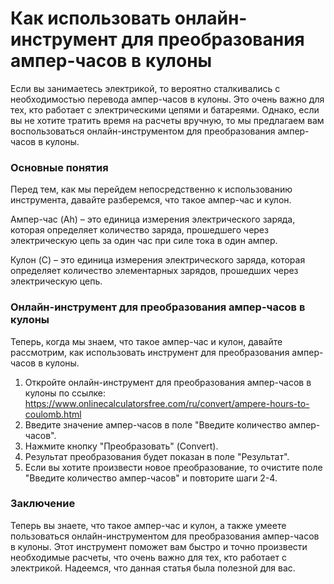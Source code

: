 Как использовать онлайн-инструмент для преобразования ампер-часов в кулоны
==========================================================================

Если вы занимаетесь электрикой, то вероятно сталкивались с необходимостью перевода ампер-часов в кулоны. Это очень важно для тех, кто работает с электрическими цепями и батареями. Однако, если вы не хотите тратить время на расчеты вручную, то мы предлагаем вам воспользоваться онлайн-инструментом для преобразования ампер-часов в кулоны.

### Основные понятия

Перед тем, как мы перейдем непосредственно к использованию инструмента, давайте разберемся, что такое ампер-час и кулон.

Ампер-час (Ah) – это единица измерения электрического заряда, которая определяет количество заряда, прошедшего через электрическую цепь за один час при силе тока в один ампер.

Кулон (C) – это единица измерения электрического заряда, которая определяет количество элементарных зарядов, прошедших через электрическую цепь.

### Онлайн-инструмент для преобразования ампер-часов в кулоны

Теперь, когда мы знаем, что такое ампер-час и кулон, давайте рассмотрим, как использовать инструмент для преобразования ампер-часов в кулоны.

1. Откройте онлайн-инструмент для преобразования ампер-часов в кулоны по ссылке: <https://www.onlinecalculatorsfree.com/ru/convert/ampere-hours-to-coulomb.html>
2. Введите значение ампер-часов в поле "Введите количество ампер-часов".
3. Нажмите кнопку "Преобразовать" (Convert).
4. Результат преобразования будет показан в поле "Результат".
5. Если вы хотите произвести новое преобразование, то очистите поле "Введите количество ампер-часов" и повторите шаги 2-4.

### Заключение

Теперь вы знаете, что такое ампер-час и кулон, а также умеете пользоваться онлайн-инструментом для преобразования ампер-часов в кулоны. Этот инструмент поможет вам быстро и точно произвести необходимые расчеты, что очень важно для тех, кто работает с электрикой. Надеемся, что данная статья была полезной для вас.